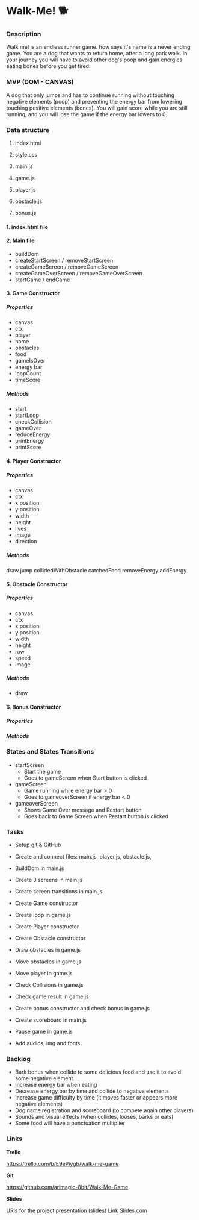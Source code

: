 # Walk-Me! 🐕

### Description

Walk me! is an endless runner game. how says it's name is a never ending game. You are a dog that wants to return home, after  a long park walk. In your journey you will have to avoid other dog's poop and gain energies eating bones before you get tired.

### MVP (DOM - CANVAS)

A dog that only jumps and has to continue running without touching negative elements (poop) and preventing the energy bar from lowering touching positive elements (bones). You will gain score while you are still running, and you will lose the game if the energy bar lowers to 0. 

### Data structure

1. index.html

2. style.css

3. main.js

4. game.js

5. player.js

6. obstacle.js

7. bonus.js

#### 1. index.html file

#### 2. Main file

- buildDom
- createStartScreen / removeStartScreen
- createGameScreen / removeGameScreen
- createGameOverScreen / removeGameOverScreen
- startGame / endGame

#### 3. Game Constructor

##### **Properties**

- canvas
- ctx
- player
- name
- obstacles
- food
- gameIsOver
- energy bar
- loopCount
- timeScore

##### **Methods**

- start
- startLoop
- checkCollision
- gameOver
- reduceEnergy
- printEnergy
- printScore

#### 4. Player Constructor

##### **Properties**

- canvas
- ctx
- x position
- y position
- width
- height
- lives
- image
- direction

##### **Methods**

draw
jump
collidedWithObstacle
catchedFood
removeEnergy
addEnergy

#### 5. Obstacle Constructor

##### **Properties**

- canvas
- ctx
- x position
- y position
- width
- height
- row
- speed
- image

##### **Methods**

- draw

#### 6. Bonus Constructor

##### **Properties**

##### **Methods**

### States and States Transitions

- startScreen
  - Start the game
  - Goes to gameScreen when Start button is clicked
- gameScreen
  - Game running while energy bar > 0
  - Goes to gameoverScreen if energy bar < 0 
- gameoverScreen
  - Shows Game Over message and Restart button
  - Goes back to Game Screen when Restart button is clicked

### Tasks

- Setup git & GitHub

- Create and connect files: main.js, player.js, obstacle.js,

- BuildDom in main.js

- Create 3 screens in main.js

- Create screen transitions in main.js

- Create Game constructor

- Create loop in game.js

- Create Player constructor

- Create Obstacle constructor

- Draw obstacles in game.js

- Move obstacles in game.js

- Move player in game.js

- Check Collisions in game.js

- Check game result in game.js

- Create bonus constructor and check bonus in game.js

- Create scoreboard in main.js

- Pause game in game.js

- Add audios, img and fonts

  

### Backlog

- Bark bonus when collide to some delicious food and use it to avoid some negative element.
- Increase energy bar when eating
- Decrease energy bar by time and collide to negative elements
- Increase game difficulty by time (it moves faster or appears more negative elements)
- Dog name registration and scoreboard (to compete again other players)
- Sounds and visual effects (when collides, looses, barks or eats)
- Some food will have a punctuation multiplier

### Links

**Trello**

https://trello.com/b/E9ePiygb/walk-me-game

**Git**

https://github.com/arimagic-8bit/Walk-Me-Game

**Slides**

URls for the project presentation (slides) Link Slides.com

